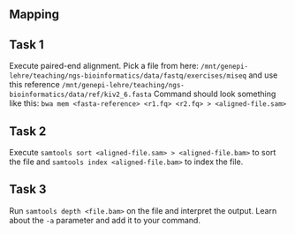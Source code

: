 ## Mapping


## Task 1
Execute paired-end alignment. Pick a file from here: `/mnt/genepi-lehre/teaching/ngs-bioinformatics/data/fastq/exercises/miseq` and use this reference `/mnt/genepi-lehre/teaching/ngs-bioinformatics/data/ref/kiv2_6.fasta`
Command should look something like this:
`bwa mem <fasta-reference> <r1.fq> <r2.fq> > <aligned-file.sam>`

## Task 2 
Execute `samtools sort <aligned-file.sam> > <aligned-file.bam>` to sort the file
 and `samtools index <aligned-file.bam>` to index the file.
 
## Task 3 
Run `samtools depth <file.bam>` on the file and interpret the output. Learn about the `-a` parameter and add it to your command. 

